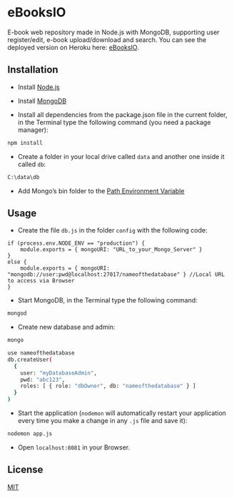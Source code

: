 # eBooksIO

E-book web repository made in Node.js with MongoDB, supporting user register/edit, e-book upload/download and search. You can see the deployed version on Heroku here: [eBooksIO](https://ebooksio.herokuapp.com).

## Installation

* Install [Node.js](https://nodejs.org/en/)
* Install [MongoDB](https://www.mongodb.com)

* Install all dependencies from the package.json file in the current folder, in the Terminal type the following command (you need a package manager):

```bash
npm install
```

* Create a folder in your local drive called ```data``` and another one inside it called ```db```:
```bash
C:\data\db
```

* Add Mongo’s bin folder to the [Path Environment Variable](https://dangphongvanthanh.wordpress.com/2017/06/12/add-mongos-bin-folder-to-the-path-environment-variable/)

## Usage

* Create the file ```db.js``` in the folder ```config``` with the following code:

```node
if (process.env.NODE_ENV == "production") {
    module.exports = { mongoURI: "URL_to_your_Mongo_Server" }
}
else {
    module.exports = { mongoURI: "mongodb://user:pwd@localhost:27017/nameofthedatabase" } //Local URL to access via Browser
}
```

* Start MongoDB, in the Terminal type the following command:

```bash
mongod
```

* Create new database and admin:

```bash
mongo

use nameofthedatabase
db.createUser(
  {
    user: "myDatabaseAdmin",
    pwd: "abc123",
    roles: [ { role: "dbOwner", db: "nameofthedatabase" } ]
  }
)
```

* Start the application (```nodemon``` will automatically restart your application every time you make a change in any ```.js``` file and save it):
```bash
nodemon app.js
```

* Open ```localhost:8081``` in your Browser.

## License
[MIT](https://choosealicense.com/licenses/mit/)
